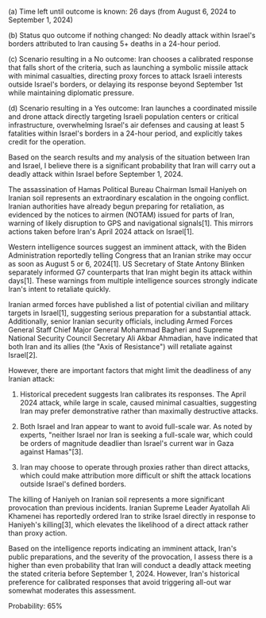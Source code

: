 (a) Time left until outcome is known: 26 days (from August 6, 2024 to September 1, 2024)

(b) Status quo outcome if nothing changed: No deadly attack within Israel's borders attributed to Iran causing 5+ deaths in a 24-hour period.

(c) Scenario resulting in a No outcome: Iran chooses a calibrated response that falls short of the criteria, such as launching a symbolic missile attack with minimal casualties, directing proxy forces to attack Israeli interests outside Israel's borders, or delaying its response beyond September 1st while maintaining diplomatic pressure.

(d) Scenario resulting in a Yes outcome: Iran launches a coordinated missile and drone attack directly targeting Israeli population centers or critical infrastructure, overwhelming Israel's air defenses and causing at least 5 fatalities within Israel's borders in a 24-hour period, and explicitly takes credit for the operation.

Based on the search results and my analysis of the situation between Iran and Israel, I believe there is a significant probability that Iran will carry out a deadly attack within Israel before September 1, 2024.

The assassination of Hamas Political Bureau Chairman Ismail Haniyeh on Iranian soil represents an extraordinary escalation in the ongoing conflict. Iranian authorities have already begun preparing for retaliation, as evidenced by the notices to airmen (NOTAM) issued for parts of Iran, warning of likely disruption to GPS and navigational signals[1]. This mirrors actions taken before Iran's April 2024 attack on Israel[1].

Western intelligence sources suggest an imminent attack, with the Biden Administration reportedly telling Congress that an Iranian strike may occur as soon as August 5 or 6, 2024[1]. US Secretary of State Antony Blinken separately informed G7 counterparts that Iran might begin its attack within days[1]. These warnings from multiple intelligence sources strongly indicate Iran's intent to retaliate quickly.

Iranian armed forces have published a list of potential civilian and military targets in Israel[1], suggesting serious preparation for a substantial attack. Additionally, senior Iranian security officials, including Armed Forces General Staff Chief Major General Mohammad Bagheri and Supreme National Security Council Secretary Ali Akbar Ahmadian, have indicated that both Iran and its allies (the "Axis of Resistance") will retaliate against Israel[2].

However, there are important factors that might limit the deadliness of any Iranian attack:

1. Historical precedent suggests Iran calibrates its responses. The April 2024 attack, while large in scale, caused minimal casualties, suggesting Iran may prefer demonstrative rather than maximally destructive attacks.

2. Both Israel and Iran appear to want to avoid full-scale war. As noted by experts, "neither Israel nor Iran is seeking a full-scale war, which could be orders of magnitude deadlier than Israel's current war in Gaza against Hamas"[3].

3. Iran may choose to operate through proxies rather than direct attacks, which could make attribution more difficult or shift the attack locations outside Israel's defined borders.

The killing of Haniyeh on Iranian soil represents a more significant provocation than previous incidents. Iranian Supreme Leader Ayatollah Ali Khamenei has reportedly ordered Iran to strike Israel directly in response to Haniyeh's killing[3], which elevates the likelihood of a direct attack rather than proxy action.

Based on the intelligence reports indicating an imminent attack, Iran's public preparations, and the severity of the provocation, I assess there is a higher than even probability that Iran will conduct a deadly attack meeting the stated criteria before September 1, 2024. However, Iran's historical preference for calibrated responses that avoid triggering all-out war somewhat moderates this assessment.

Probability: 65%